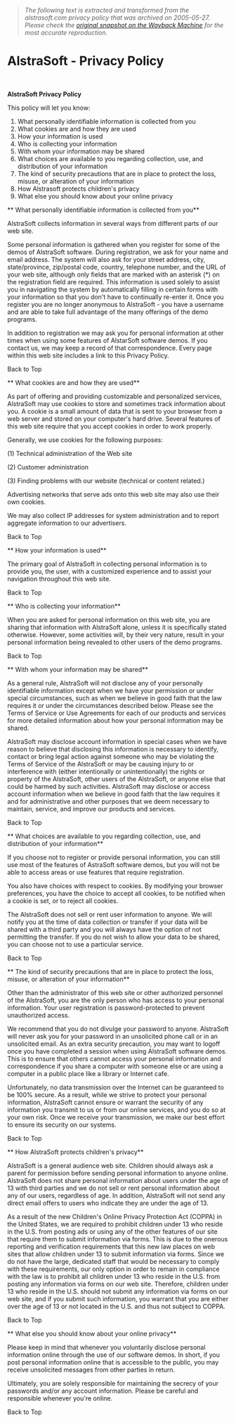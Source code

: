 > *The following text is extracted and transformed from the alstrasoft.com privacy policy that was archived on 2005-05-27. Please check the [original snapshot on the Wayback Machine](https://web.archive.org/web/20050527190509id_/http%3A//alstrasoft.com/privacy.htm) for the most accurate reproduction.*

# AlstraSoft - Privacy Policy

 

**AlstraSoft Privacy Policy**

This policy will let you know:

  1. What personally identifiable information is collected from you
  2. What cookies are and how they are used
  3. How your information is used
  4. Who is collecting your information
  5. With whom your information may be shared
  6. What choices are available to you regarding collection, use, and distribution of your information
  7. The kind of security precautions that are in place to protect the loss, misuse, or alteration of your information
  8. How Alstrasoft protects children's privacy
  9. What else you should know about your online privacy



** What personally identifiable information is collected from you**

AlstraSoft collects information in several ways from different parts of our web site.

Some personal information is gathered when you register for some of the demos of AlstraSoft software. During registration, we ask for your name and email address. The system will also ask for your street address, city, state/province, zip/postal code, country, telephone number, and the URL of your web site, although only fields that are marked with an asterisk (*) on the registration field are required. This information is used solely to assist you in navigating the system by automatically filling in certain forms with your information so that you don't have to continually re-enter it. Once you register you are no longer anonymous to AlstraSoft - you have a username and are able to take full advantage of the many offerings of the demo programs.

In addition to registration we may ask you for personal information at other times when using some features of AlstarSoft software demos. If you contact us, we may keep a record of that correspondence. Every page within this web site includes a link to this Privacy Policy.

Back to Top

** What cookies are and how they are used**

As part of offering and providing customizable and personalized services, AlstraSoft may use cookies to store and sometimes track information about you. A cookie is a small amount of data that is sent to your browser from a web server and stored on your computer's hard drive. Several features of this web site require that you accept cookies in order to work properly.

Generally, we use cookies for the following purposes:

(1) Technical administration of the Web site

(2) Customer administration

(3) Finding problems with our website (technical or content related.)

Advertising networks that serve ads onto this web site may also use their own cookies.

We may also collect IP addresses for system administration and to report aggregate information to our advertisers.

Back to Top

** How your information is used**

The primary goal of AlstraSoft in collecting personal information is to provide you, the user, with a customized experience and to assist your navigation throughout this web site.

Back to Top

** Who is collecting your information**

When you are asked for personal information on this web site, you are sharing that information with AlstraSoft alone, unless it is specifically stated otherwise. However, some activities will, by their very nature, result in your personal information being revealed to other users of the demo programs. 

Back to Top

** With whom your information may be shared**

As a general rule, AlstraSoft will not disclose any of your personally identifiable information except when we have your permission or under special circumstances, such as when we believe in good faith that the law requires it or under the circumstances described below. Please see the Terms of Service or Use Agreements for each of our products and services for more detailed information about how your personal information may be shared.

AlstraSoft may disclose account information in special cases when we have reason to believe that disclosing this information is necessary to identify, contact or bring legal action against someone who may be violating the Terms of Service of the AlstraSoft or may be causing injury to or interference with (either intentionally or unintentionally) the rights or property of the AlstraSoft, other users of the AlstraSoft, or anyone else that could be harmed by such activities. AlstraSoft may disclose or access account information when we believe in good faith that the law requires it and for administrative and other purposes that we deem necessary to maintain, service, and improve our products and services.

Back to Top

** What choices are available to you regarding collection, use, and distribution of your information**

If you choose not to register or provide personal information, you can still use most of the features of AstraSoft software demos, but you will not be able to access areas or use features that require registration.

You also have choices with respect to cookies. By modifying your browser preferences, you have the choice to accept all cookies, to be notified when a cookie is set, or to reject all cookies. 

The AlstraSoft does not sell or rent user information to anyone. We will notify you at the time of data collection or transfer if your data will be shared with a third party and you will always have the option of not permitting the transfer. If you do not wish to allow your data to be shared, you can choose not to use a particular service.

Back to Top

** The kind of security precautions that are in place to protect the loss, misuse, or alteration of your information**

Other than the administrator of this web site or other authorized personnel of the AlstraSoft, you are the only person who has access to your personal information. Your user registration is password-protected to prevent unauthorized access.

We recommend that you do not divulge your password to anyone. AlstraSoft will never ask you for your password in an unsolicited phone call or in an unsolicited email. As an extra security precaution, you may want to logoff once you have completed a session when using AlstraSoft software demos. This is to ensure that others cannot access your personal information and correspondence if you share a computer with someone else or are using a computer in a public place like a library or Internet cafe.

Unfortunately, no data transmission over the Internet can be guaranteed to be 100% secure. As a result, while we strive to protect your personal information, AlstraSoft cannot ensure or warrant the security of any information you transmit to us or from our online services, and you do so at your own risk. Once we receive your transmission, we make our best effort to ensure its security on our systems.

Back to Top

** How AlstraSoft protects children's privacy**

AlstraSoft is a general audience web site. Children should always ask a parent for permission before sending personal information to anyone online. AlstraSoft does not share personal information about users under the age of 13 with third parties and we do not sell or rent personal information about any of our users, regardless of age. In addition, AlstraSoft will not send any direct email offers to users who indicate they are under the age of 13.

As a result of the new Children's Online Privacy Protection Act (COPPA) in the United States, we are required to prohibit children under 13 who reside in the U.S. from posting ads or using any of the other features of our site that require them to submit information via forms. This is due to the onerous reporting and verification requirements that this new law places on web sites that allow children under 13 to submit information via forms. Since we do not have the large, dedicated staff that would be necessary to comply with these requirements, our only option in order to remain in compliance with the law is to prohibit all children under 13 who reside in the U.S. from posting any information via forms on our web site. Therefore, children under 13 who reside in the U.S. should not submit any information via forms on our web site, and if you submit such information, you warrant that you are either over the age of 13 or not located in the U.S. and thus not subject to COPPA.

Back to Top

** What else you should know about your online privacy**

Please keep in mind that whenever you voluntarily disclose personal information online through the use of our software demos. In short, if you post personal information online that is accessible to the public, you may receive unsolicited messages from other parties in return.

Ultimately, you are solely responsible for maintaining the secrecy of your passwords and/or any account information. Please be careful and responsible whenever you're online.

Back to Top
